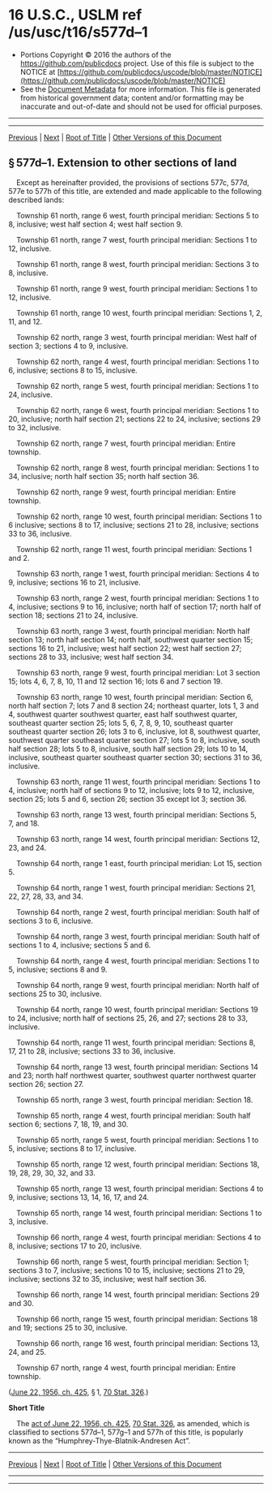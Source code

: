 ---
---

# 16 U.S.C., USLM ref /us/usc/t16/s577d–1

* Portions Copyright © 2016 the authors of the https://github.com/publicdocs project.
  Use of this file is subject to the NOTICE at [https://github.com/publicdocs/uscode/blob/master/NOTICE](https://github.com/publicdocs/uscode/blob/master/NOTICE)
* See the [Document Metadata](././../../../../..//README.md) for more information.
  This file is generated from historical government data; content and/or formatting may be inaccurate and out-of-date and should not be used for official purposes.

----------
----------

[Previous](./../../../../..//us/usc/t16/ch3/schI/m__us_usc_t16_s577d.md) | [Next](./../../../../..//us/usc/t16/ch3/schI/m__us_usc_t16_s577e.md) | [Root of Title](./../../../../../) | [Other Versions of this Document](https://publicdocs.github.io/go/links?ns=uslm&ref=%2Fus%2Fusc%2Ft16%2Fs577d%E2%80%931)

## § 577d–1. Extension to other sections of land

    Except as hereinafter provided, the provisions of sections 577c, 577d, 577e to 577h of this title, are extended and made applicable to the following described lands:

    Township 61 north, range 6 west, fourth principal meridian: Sections 5 to 8, inclusive; west half section 4; west half section 9.

    Township 61 north, range 7 west, fourth principal meridian: Sections 1 to 12, inclusive.

    Township 61 north, range 8 west, fourth principal meridian: Sections 3 to 8, inclusive.

    Township 61 north, range 9 west, fourth principal meridian: Sections 1 to 12, inclusive.

    Township 61 north, range 10 west, fourth principal meridian: Sections 1, 2, 11, and 12.

    Township 62 north, range 3 west, fourth principal meridian: West half of section 3; sections 4 to 9, inclusive.

    Township 62 north, range 4 west, fourth principal meridian: Sections 1 to 6, inclusive; sections 8 to 15, inclusive.

    Township 62 north, range 5 west, fourth principal meridian: Sections 1 to 24, inclusive.

    Township 62 north, range 6 west, fourth principal meridian: Sections 1 to 20, inclusive; north half section 21; sections 22 to 24, inclusive; sections 29 to 32, inclusive.

    Township 62 north, range 7 west, fourth principal meridian: Entire township.

    Township 62 north, range 8 west, fourth principal meridian: Sections 1 to 34, inclusive; north half section 35; north half section 36.

    Township 62 north, range 9 west, fourth principal meridian: Entire township.

    Township 62 north, range 10 west, fourth principal meridian: Sections 1 to 6 inclusive; sections 8 to 17, inclusive; sections 21 to 28, inclusive; sections 33 to 36, inclusive.

    Township 62 north, range 11 west, fourth principal meridian: Sections 1 and 2.

    Township 63 north, range 1 west, fourth principal meridian: Sections 4 to 9, inclusive; sections 16 to 21, inclusive.

    Township 63 north, range 2 west, fourth principal meridian: Sections 1 to 4, inclusive; sections 9 to 16, inclusive; north half of section 17; north half of section 18; sections 21 to 24, inclusive.

    Township 63 north, range 3 west, fourth principal meridian: North half section 13; north half section 14; north half, southwest quarter section 15; sections 16 to 21, inclusive; west half section 22; west half section 27; sections 28 to 33, inclusive; west half section 34.

    Township 63 north, range 9 west, fourth principal meridian: Lot 3 section 15; lots 4, 6, 7, 8, 10, 11 and 12 section 16; lots 6 and 7 section 19.

    Township 63 north, range 10 west, fourth principal meridian: Section 6, north half section 7; lots 7 and 8 section 24; northeast quarter, lots 1, 3 and 4, southwest quarter southwest quarter, east half southwest quarter, southeast quarter section 25; lots 5, 6, 7, 8, 9, 10, southeast quarter southeast quarter section 26; lots 3 to 6, inclusive, lot 8, southwest quarter, southwest quarter southeast quarter section 27; lots 5 to 8, inclusive, south half section 28; lots 5 to 8, inclusive, south half section 29; lots 10 to 14, inclusive, southeast quarter southeast quarter section 30; sections 31 to 36, inclusive.

    Township 63 north, range 11 west, fourth principal meridian: Sections 1 to 4, inclusive; north half of sections 9 to 12, inclusive; lots 9 to 12, inclusive, section 25; lots 5 and 6, section 26; section 35 except lot 3; section 36.

    Township 63 north, range 13 west, fourth principal meridian: Sections 5, 7, and 18.

    Township 63 north, range 14 west, fourth principal meridian: Sections 12, 23, and 24.

    Township 64 north, range 1 east, fourth principal meridian: Lot 15, section 5.

    Township 64 north, range 1 west, fourth principal meridian: Sections 21, 22, 27, 28, 33, and 34.

    Township 64 north, range 2 west, fourth principal meridian: South half of sections 3 to 6, inclusive.

    Township 64 north, range 3 west, fourth principal meridian: South half of sections 1 to 4, inclusive; sections 5 and 6.

    Township 64 north, range 4 west, fourth principal meridian: Sections 1 to 5, inclusive; sections 8 and 9.

    Township 64 north, range 9 west, fourth principal meridian: North half of sections 25 to 30, inclusive.

    Township 64 north, range 10 west, fourth principal meridian: Sections 19 to 24, inclusive; north half of sections 25, 26, and 27; sections 28 to 33, inclusive.

    Township 64 north, range 11 west, fourth principal meridian: Sections 8, 17, 21 to 28, inclusive; sections 33 to 36, inclusive.

    Township 64 north, range 13 west, fourth principal meridian: Sections 14 and 23; north half northwest quarter, southwest quarter northwest quarter section 26; section 27.

    Township 65 north, range 3 west, fourth principal meridian: Section 18.

    Township 65 north, range 4 west, fourth principal meridian: South half section 6; sections 7, 18, 19, and 30.

    Township 65 north, range 5 west, fourth principal meridian: Sections 1 to 5, inclusive; sections 8 to 17, inclusive.

    Township 65 north, range 12 west, fourth principal meridian: Sections 18, 19, 28, 29, 30, 32, and 33.

    Township 65 north, range 13 west, fourth principal meridian: Sections 4 to 9, inclusive; sections 13, 14, 16, 17, and 24.

    Township 65 north, range 14 west, fourth principal meridian: Sections 1 to 3, inclusive.

    Township 66 north, range 4 west, fourth principal meridian: Sections 4 to 8, inclusive; sections 17 to 20, inclusive.

    Township 66 north, range 5 west, fourth principal meridian: Section 1; sections 3 to 7, inclusive; sections 10 to 15, inclusive; sections 21 to 29, inclusive; sections 32 to 35, inclusive; west half section 36.

    Township 66 north, range 14 west, fourth principal meridian: Sections 29 and 30.

    Township 66 north, range 15 west, fourth principal meridian: Sections 18 and 19; sections 25 to 30, inclusive.

    Township 66 north, range 16 west, fourth principal meridian: Sections 13, 24, and 25.

    Township 67 north, range 4 west, fourth principal meridian: Entire township.

([June 22, 1956, ch. 425][/us/act/1956-06-22/ch425], § 1, [70 Stat. 326][/us/stat/70/326].)

 __Short Title__ 

    The [act of June 22, 1956, ch. 425][/us/act/1956-06-22/ch425], [70 Stat. 326][/us/stat/70/326], as amended, which is classified to sections 577d–1, 577g–1 and 577h of this title, is popularly known as the “Humphrey-Thye-Blatnik-Andresen Act”.

----------

[Previous](./../../../../..//us/usc/t16/ch3/schI/m__us_usc_t16_s577d.md) | [Next](./../../../../..//us/usc/t16/ch3/schI/m__us_usc_t16_s577e.md) | [Root of Title](./../../../../../) | [Other Versions of this Document](https://publicdocs.github.io/go/links?ns=uslm&ref=%2Fus%2Fusc%2Ft16%2Fs577d%E2%80%931)

----------
----------

[/us/act/1956-06-22/ch425]: https://publicdocs.github.io/go/links?ns=uslm&ref=%2Fus%2Fact%2F1956-06-22%2Fch425
[/us/stat/70/326]: https://publicdocs.github.io/go/links?ns=uslm&ref=%2Fus%2Fstat%2F70%2F326
[/us/act/1956-06-22/ch425]: https://publicdocs.github.io/go/links?ns=uslm&ref=%2Fus%2Fact%2F1956-06-22%2Fch425
[/us/stat/70/326]: https://publicdocs.github.io/go/links?ns=uslm&ref=%2Fus%2Fstat%2F70%2F326


